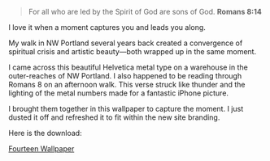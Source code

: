 > For all who are led by the Spirit of God are sons of God. **Romans 8:14**

I love it when a moment captures you and leads you along.

My walk in NW Portland several years back created a convergence of spiritual crisis and artistic beauty—both wrapped up in the same moment.

I came across this beautiful Helvetica metal type on a warehouse in the outer-reaches of NW Portland. I also happened to be reading through Romans 8 on an afternoon walk. This verse struck like thunder and the lighting of the metal numbers made for a fantastic iPhone picture.

I brought them together in this wallpaper to capture the moment. I just dusted it off and refreshed it to fit within the new site branding.

Here is the download:

[Fourteen Wallpaper](https://dl.dropboxusercontent.com/u/960204/simko.io/articles/fourteen.jpg)